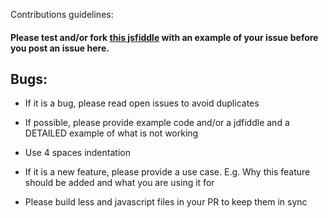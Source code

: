 Contributions guidelines:

#### Please test and/or fork [this jsfiddle](http://jsfiddle.net/d3wCU/) with an example of your issue before you post an issue here.

## Bugs:
- If it is a bug, please read open issues to avoid duplicates
- If possible, please provide example code and/or a jdfiddle and a DETAILED example of what is not working

- Use 4 spaces indentation
- If it is a new feature, please provide a use case. E.g. Why this feature should be added and what you are using it for
- Please build less and javascript files in your PR to keep them in sync
